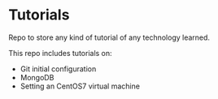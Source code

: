 # Tutorials
Repo to store any kind of tutorial of any technology learned.

This repo includes tutorials on:
 - Git initial configuration
 - MongoDB
 - Setting an CentOS7 virtual machine
